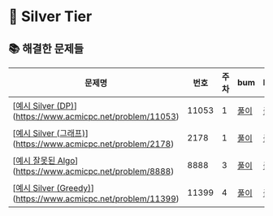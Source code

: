 # 🥈 Silver Tier


## 📚 해결한 문제들

| 문제명 | 번호 | 주차 | bum | hano | jin | 알고리즘 |
|--------|------|------|-----|------|-----|------|
| [[예시 Silver (DP)](https://www.acmicpc.net/problem/11053)](https://www.acmicpc.net/problem/11053) | 11053 | 1 | [풀이](https://github.com/B/11053_bum) | [풀이](https://github.com/B/11053_hano) | [풀이](https://github.com/B/11053_jin) | DP |
| [[예시 Silver (그래프)](https://www.acmicpc.net/problem/2178)](https://www.acmicpc.net/problem/2178) | 2178 | 1 | [풀이](https://github.com/C/2178_bum) | [풀이](https://github.com/C/2178_hano) | [풀이](https://github.com/C/2178_jin) | 그래프 |
| [[예시 잘못된 Algo](https://www.acmicpc.net/problem/8888)](https://www.acmicpc.net/problem/8888) | 8888 | 3 | [풀이](https://github.com/H/8888_bum) | [풀이](https://github.com/H/8888_hano) | [풀이](https://github.com/H/8888_jin) | dfs |
| [[예시 Silver (Greedy)](https://www.acmicpc.net/problem/11399)](https://www.acmicpc.net/problem/11399) | 11399 | 4 | [풀이](https://github.com/J/11399_bum) | [풀이](https://github.com/J/11399_hano) | [풀이](https://github.com/J/11399_jin) | Greedy |
